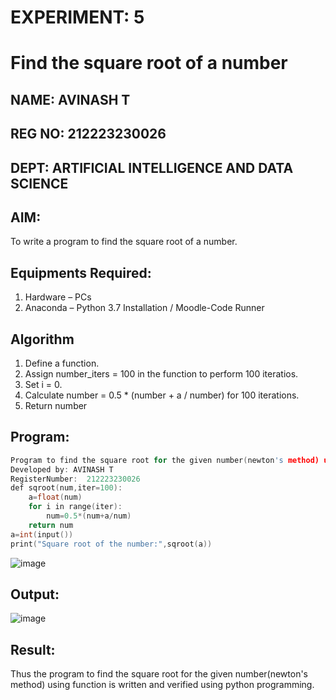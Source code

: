 # EXPERIMENT: 5 
# Find the square root of a number
## NAME: AVINASH T
## REG NO: 212223230026
## DEPT: ARTIFICIAL INTELLIGENCE AND DATA SCIENCE
## AIM:
To write a program to find the square root of a number.

## Equipments Required:
1. Hardware – PCs
2. Anaconda – Python 3.7 Installation / Moodle-Code Runner

## Algorithm
1. Define a function.
2. Assign number_iters = 100 in the function to perform 100 iteratios.
3. Set i = 0.
4. Calculate  number = 0.5 * (number + a / number) for 100 iterations.
5. Return number

## Program:
```c
Program to find the square root for the given number(newton's method) using function.
Developed by: AVINASH T
RegisterNumber:  212223230026
def sqroot(num,iter=100):
    a=float(num)
    for i in range(iter):
        num=0.5*(num+a/num)
    return num
a=int(input())
print("Square root of the number:",sqroot(a))

```
![image](https://github.com/AVINASH05T/Square-root-of-a-number/assets/151514286/c210dc9d-29cd-4109-978a-8b7d59451791)

## Output:

![image](https://github.com/AVINASH05T/Square-root-of-a-number/assets/151514286/703548e9-fe39-4c6d-8b0f-290248546adf)


## Result:
Thus the program to find the square root for the given number(newton's method) using function is written and verified using python programming.
